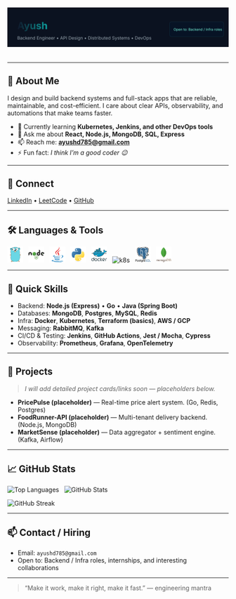 <h1 align="center">
  <!-- ASCII banner below -->
<p align="center">
  <img src="assets/banner.svg" alt="Ayush — Backend Engineer" />
</p>

</h1>

---

## 🔭 About Me
I design and build backend systems and full-stack apps that are reliable, maintainable, and cost-efficient. I care about clear APIs, observability, and automations that make teams faster.

- 🌱 Currently learning **Kubernetes, Jenkins, and other DevOps tools**  
- 💬 Ask me about **React, Node.js, MongoDB, SQL, Express**  
- 📫 Reach me: **ayushd785@gmail.com**  
- ⚡ Fun fact: *I think I’m a good coder 😉*

---

## 🔗 Connect
[LinkedIn](https://www.linkedin.com/in/ayush-kumar-dwivedi-858180143) • [LeetCode](https://www.leetcode.com/ayushd785) • [GitHub](https://github.com/ayushd785)

---

## 🛠 Languages & Tools
<p align="left">
  <!-- keep/remove icons you like -->
  <img src="https://raw.githubusercontent.com/devicons/devicon/master/icons/go/go-original.svg" alt="go" width="36" height="36"/> &nbsp;
  <img src="https://raw.githubusercontent.com/devicons/devicon/master/icons/nodejs/nodejs-original-wordmark.svg" alt="nodejs" width="36" height="36"/> &nbsp;
  <img src="https://raw.githubusercontent.com/devicons/devicon/master/icons/java/java-original.svg" alt="java" width="36" height="36"/> &nbsp;
  <img src="https://raw.githubusercontent.com/devicons/devicon/master/icons/python/python-original.svg" alt="python" width="36" height="36"/> &nbsp;
  <img src="https://raw.githubusercontent.com/devicons/devicon/master/icons/docker/docker-original-wordmark.svg" alt="docker" width="36" height="36"/> &nbsp;
  <img src="https://www.vectorlogo.zone/logos/kubernetes/kubernetes-icon.svg" alt="k8s" width="36" height="36"/> &nbsp;
  <img src="https://raw.githubusercontent.com/devicons/devicon/master/icons/postgresql/postgresql-original-wordmark.svg" alt="postgres" width="36" height="36"/> &nbsp;
  <img src="https://raw.githubusercontent.com/devicons/devicon/master/icons/mongodb/mongodb-original-wordmark.svg" alt="mongodb" width="36" height="36"/>
</p>

---

## 🔧 Quick Skills
- Backend: **Node.js (Express)** • **Go** • **Java (Spring Boot)**  
- Databases: **MongoDB**, **Postgres**, **MySQL**, **Redis**  
- Infra: **Docker**, **Kubernetes**, **Terraform (basics)**, **AWS / GCP**  
- Messaging: **RabbitMQ**, **Kafka**  
- CI/CD & Testing: **Jenkins**, **GitHub Actions**, **Jest / Mocha**, **Cypress**  
- Observability: **Prometheus**, **Grafana**, **OpenTelemetry**

---

## 🚧 Projects
> _I will add detailed project cards/links soon — placeholders below._

- **PricePulse (placeholder)** — Real-time price alert system. (Go, Redis, Postgres)  
- **FoodRunner-API (placeholder)** — Multi-tenant delivery backend. (Node.js, MongoDB)  
- **MarketSense (placeholder)** — Data aggregator + sentiment engine. (Kafka, Airflow)

---

## 📈 GitHub Stats
<p align="left">
  <img alt="Top Languages" src="https://github-readme-stats.vercel.app/api/top-langs?username=ayushd785&show_icons=true&locale=en&layout=compact" />
  &nbsp;
  <img alt="GitHub Stats" src="https://github-readme-stats.vercel.app/api?username=ayushd785&show_icons=true&locale=en" />
</p>

<p align="left">
  <img alt="GitHub Streak" src="https://github-readme-streak-stats.herokuapp.com/?user=ayushd785" />
</p>

---

## 📫 Contact / Hiring
- Email: `ayushd785@gmail.com`  
- Open to: Backend / Infra roles, internships, and interesting collaborations

---

> “Make it work, make it right, make it fast.” — engineering mantra
